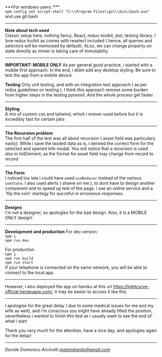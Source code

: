 ***For windows users: ***   
 `npm config set script-shell "C:\\Program Files\\git\\bin\\bash.exe"` and use git bash       

----    
**Note about tech used**   
Classic setup here, nothing fancy: React, redux-toolkit, jest, testing library. I love redux toolkit as comes with reselect included ( hence, all queries and selectors will be memoised by default). ALso, we can change property on state directly as immer is taking care of immutabilty.

-----

**IMPORTANT: MOBILE ONLY**
As per general good practice, i started with a mobile first approach. In the end, i didnt add any desktop styling. Be sure to test the app from a mobile device. 

**Testing**
Only unit testing, and with an integration test approach ( as per redux guidelines on testing ). I think this approach remove some burden from higher steps in the testing pyramid. And the whole process get faster

----
**Styling**    
A mix of custom css and tailwind, which i nnever used before but it is incredibly fast for certain jobs

----
**The Recursion problem**   
The first half of the test was all about recursion ( asset field was particulary nasty). While i save the laoded data as is, i derived the correct form for the selected and opened info modal. You will notice that a recursion is used also in listElement, as the format for asset field may change from record to record   

----
**The Form**   
I noticed too late i could have used `useReducer` instead of the various `useState`. I also used alerts ( shame on me ), to dont have to design another component and to speed up test of the page. i use an online service and a ´flip the coin' startegy for succeful or erroneous responses.

----
**Designs**    
I'm not a designer, so apologies for the bad design. Also, it is a MOBILE ONLY design!    

----
**Development and production**
For dev version:   
`npm i`   
`npm run dev`      

For production   
`npm i`   
`npm run build`    
`npm run start`    
If your telephone is connected on the same network, you will be able to connect to the local app. 


-----
However, i also deployed the app on heroku at this url https://lightcurve-official.herokuapp.com/, it may be easier to access it like this

-----

I apologise for the great delay ( due to some medical issues for me and my wife as well), and i'm conscious you might have already filled the position, nevertheless i wanted  to finish this test as i usually want to see the end of what i start    

Thank you very much for the attention,
have a nice day, and apologies again for the delay!     

----

*Davide Domenico Arcinotti*
*mastrobardo@gmail.com*





